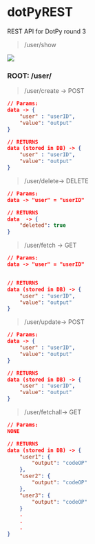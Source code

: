 # dotPyREST
REST API for DotPy round 3


> /user/show

<img src ="https://cdn.discordapp.com/attachments/542955763472007188/631036888580358155/unknown.png">

### ROOT: /user/

> /user/create -> POST 

```json
// Params: 
data -> {
    "user" : "userID",
    "value": "output"
}

// RETURNS
data (stored in DB) -> {
    "user" : "userID",
    "value": "output"
}

```
> /user/delete-> DELETE
```json
// Params: 
data -> "user" = "userID"

// RETURNS
data  -> {
    "deleted": true
}

```
> /user/fetch -> GET
```json
// Params: 
data -> "user" = "userID"


// RETURNS
data (stored in DB) -> {
    "user" : "userID",
    "value": "output"
}

```
> /user/update-> POST 
```json 
// Params: 
data -> {
    "user" : "userID",
    "value": "output"
}

// RETURNS
data (stored in DB) -> {
    "user" : "userID",
    "value": "output"
}


```

> /user/fetchall-> GET
```json 
// Params: 
NONE

// RETURNS
data (stored in DB) -> {
    "user1": {
        "output": "codeOP"
    },
    "user2": {
        "output": "codeOP"
    },
    "user3": {
        "output": "codeOP"
    }
    .
    .
    .
}

```